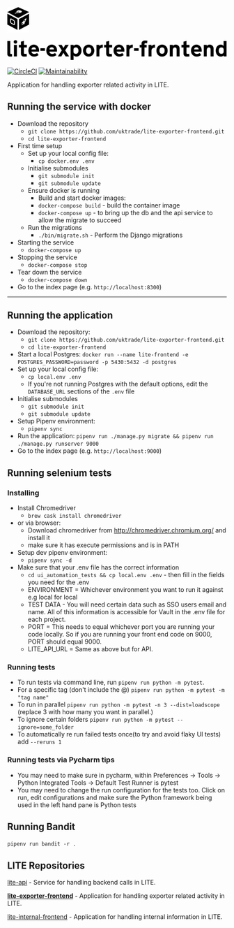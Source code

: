 <img src="docs/logo.png" alt="Logo" width="50">

![Logo text](docs/logo-text.svg)

[![CircleCI](https://circleci.com/gh/uktrade/lite-exporter-frontend.svg?style=svg)](https://circleci.com/gh/uktrade/lite-exporter-frontend)
[![Maintainability](https://api.codeclimate.com/v1/badges/07f341e7b8a40681c3c6/maintainability)](https://codeclimate.com/github/uktrade/lite-exporter-frontend/maintainability)

Application for handling exporter related activity in LITE.

## Running the service with docker
* Download the repository
  * `git clone https://github.com/uktrade/lite-exporter-frontend.git`
  * `cd lite-exporter-frontend`
* First time setup
  * Set up your local config file:
    * `cp docker.env .env`
  * Initialise submodules
    * `git submodule init`
    * `git submodule update`
  * Ensure docker is running
    * Build and start docker images:
    * `docker-compose build` - build the container image
    * `docker-compose up`  - to bring up the db and the api service to allow the migrate to succeed
  * Run the migrations
    * `./bin/migrate.sh` - Perform the Django migrations
* Starting the service
    * `docker-compose up`
* Stopping the service
    * `docker-compose stop`
* Tear down the service
    * `docker-compose down`
* Go to the index page (e.g. `http://localhost:8300`)
***

## Running the application

* Download the repository:
  * `git clone https://github.com/uktrade/lite-exporter-frontend.git`
  * `cd lite-exporter-frontend`
* Start a local Postgres: `docker run --name lite-frontend -e POSTGRES_PASSWORD=password -p 5430:5432 -d postgres`
* Set up your local config file:
  * `cp local.env .env`
  * If you're not running Postgres with the default options, edit the `DATABASE_URL` sections of the `.env` file
* Initialise submodules
  * `git submodule init`
  * `git submodule update`
* Setup Pipenv environment:
  * `pipenv sync`
* Run the application: `pipenv run ./manage.py migrate && pipenv run ./manage.py runserver 9000`
* Go to the index page (e.g. `http://localhost:9000`)


## Running selenium tests
### Installing
* Install Chromedriver
  * `brew cask install chromedriver`
* or via browser:
  * Download chromedriver from http://chromedriver.chromium.org/ and install it  
  * make sure it has execute permissions and is in PATH
* Setup dev pipenv environment:
  * `pipenv sync -d`
* Make sure that your .env file has the correct information
  * `cd ui_automation_tests && cp local.env .env` - then fill in the fields you need for the .env
  * ENVIRONMENT = Whichever environment you want to run it against e.g local for local
  * TEST DATA - You will need certain data such as SSO users email and name. All of this information is accessible for Vault in the .env file for each project.
  * PORT = This needs to equal whichever port you are running your code locally. So if you are running your front end code on 9000, PORT should equal 9000.
  * LITE_API_URL = Same as above but for API.

### Running tests
* To run tests via command line, run `pipenv run python -m pytest`.
* For a specific tag (don't include the @) `pipenv run python -m pytest -m "tag name"`
* To run in parallel `pipenv run python -m pytest -n 3 --dist=loadscope` (replace 3 with how many you want in parallel.)
* To ignore certain folders `pipenv run python -m pytest --ignore=some_folder`
* To automatically re run failed tests once(to try and avoid flaky UI tests)  add  `--reruns 1`

### Running tests via Pycharm tips
* You may need to make sure in pycharm, within Preferences -> Tools -> Python Integrated Tools -> Default Test Runner is pytest
* You may need to change the run configuration for the tests too. Click on run, edit configurations and make sure the Python framework being used in the left hand pane is Python tests


## Running Bandit

`pipenv run bandit -r .`

## LITE Repositories

[lite-api](https://github.com/uktrade/lite-api) - Service for handling backend calls in LITE.

**[lite-exporter-frontend](https://github.com/uktrade/lite-exporter-frontend)** - Application for handling exporter related activity in LITE.

[lite-internal-frontend](https://github.com/uktrade/lite-internal-frontend) - Application for handling internal information in LITE.
